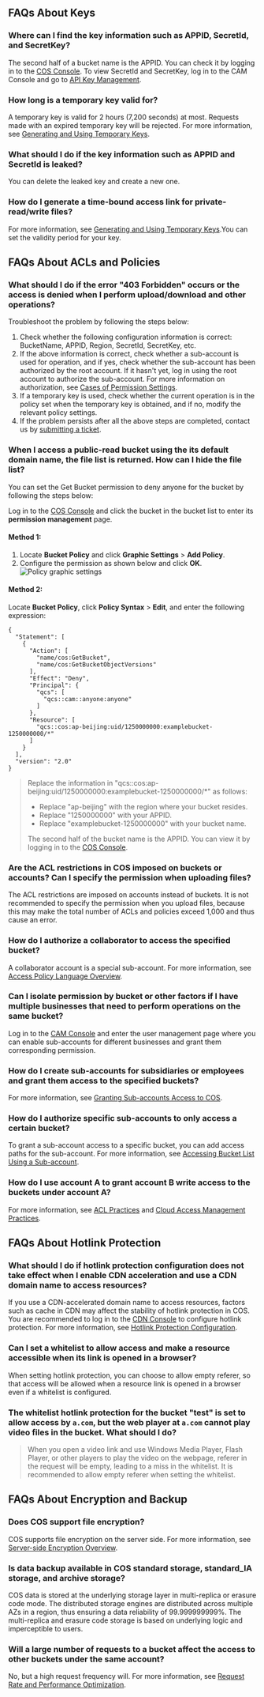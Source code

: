 ## FAQs About Keys

### Where can I find the key information such as APPID, SecretId, and SecretKey?

The second half of a bucket name is the APPID. You can check it by logging in to the [COS Console](https://console.cloud.tencent.com/cos5/bucket). To view SecretId and SecretKey, log in to the CAM Console and go to [API Key Management](https://console.cloud.tencent.com/cam/capi).

### How long is a temporary key valid for?

A temporary key is valid for 2 hours (7,200 seconds) at most. Requests made with an expired temporary key will be rejected. For more information, see [Generating and Using Temporary Keys](https://intl.cloud.tencent.com/document/product/436/14048).

### What should I do if the key information such as APPID and SecretId is leaked?

You can delete the leaked key and create a new one.

### How do I generate a time-bound access link for private-read/write files?

For more information, see [Generating and Using Temporary Keys](https://intl.cloud.tencent.com/document/product/436/14048).You can set the validity period for your key.

## FAQs About ACLs and Policies

### What should I do if the error "403 Forbidden" occurs or the access is denied when I perform upload/download and other operations?

Troubleshoot the problem by following the steps below:

1. Check whether the following configuration information is correct:
   BucketName, APPID, Region, SecretId, SecretKey, etc.
2. If the above information is correct, check whether a sub-account is used for operation, and if yes, check whether the sub-account has been authorized by the root account. If it hasn't yet, log in using the root account to authorize the sub-account.
   For more information on authorization, see [Cases of Permission Settings](https://intl.cloud.tencent.com/document/product/436/12514).
3. If a temporary key is used, check whether the current operation is in the policy set when the temporary key is obtained, and if no, modify the relevant policy settings.
4. If the problem persists after all the above steps are completed, contact us by [submitting a ticket](https://console.cloud.tencent.com/workorder/category?level1_id=83&level2_id=84&source=0&data_title=%E5%AF%B9%E8%B1%A1%E5%AD%98%E5%82%A8%20COS&step=1).

### When I access a public-read bucket using the its default domain name, the file list is returned. How can I hide the file list?

You can set the Get Bucket permission to deny anyone for the bucket by following the steps below:

Log in to the [COS Console](https://console.cloud.tencent.com/cos5) and click the bucket in the bucket list to enter its **permission management** page.

#### Method 1:

1. Locate **Bucket Policy** and click **Graphic Settings** > **Add Policy**.
2. Configure the permission as shown below and click **OK**.
   ![Policy graphic settings](https://main.qcloudimg.com/raw/6c9262116cb78654ea5c25d9ba483595.png)

#### Method 2:

Locate **Bucket Policy**, click **Policy Syntax** > **Edit**, and enter the following expression:
```
{
  "Statement": [
    {
      "Action": [
        "name/cos:GetBucket",
        "name/cos:GetBucketObjectVersions"
      ],
      "Effect": "Deny",
      "Principal": {
        "qcs": [
          "qcs::cam::anyone:anyone"
        ]
      },
      "Resource": [
        "qcs::cos:ap-beijing:uid/1250000000:examplebucket-1250000000/*"
      ]
    }
  ],
  "version": "2.0"
}
```

>Replace the information in "qcs::cos:ap-beijing:uid/1250000000:examplebucket-1250000000/*" as follows:
> - Replace "ap-beijing" with the region where your bucket resides.
> - Replace "1250000000" with your APPID.
> - Replace "examplebucket-1250000000" with your bucket name.
>
> The second half of the bucket name is the APPID. You can view it by logging in to the [COS Console](https://console.cloud.tencent.com/cos5/bucket).

### Are the ACL restrictions in COS imposed on buckets or accounts? Can I specify the permission when uploading files?

The ACL restrictions are imposed on accounts instead of buckets. It is not recommended to specify the permission when you upload files, because this may make the total number of ACLs and policies exceed 1,000 and thus cause an error.

### How do I authorize a collaborator to access the specified bucket?

A collaborator account is a special sub-account. For more information, see [Access Policy Language Overview](https://intl.cloud.tencent.com/document/product/436/18023).

### Can I isolate permission by bucket or other factors if I have multiple businesses that need to perform operations on the same bucket?

Log in to the [CAM Console](https://console.cloud.tencent.com/cam/overview) and enter the user management page where you can enable sub-accounts for different businesses and grant them corresponding permission.


### How do I create sub-accounts for subsidiaries or employees and grant them access to the specified buckets?

For more information, see [Granting Sub-accounts Access to COS](https://intl.cloud.tencent.com/document/product/436/11714).

### How do I authorize specific sub-accounts to only access a certain bucket?

To grant a sub-account access to a specific bucket, you can add access paths for the sub-account. For more information, see [Accessing Bucket List Using a Sub-account](https://intl.cloud.tencent.com/document/product/436/17061).

### How do I use account A to grant account B write access to the buckets under account A?

For more information, see [ACL Practices](https://intl.cloud.tencent.com/document/product/436/12470) and [Cloud Access Management Practices](https://intl.cloud.tencent.com/document/product/436/12469).

## FAQs About Hotlink Protection

### What should I do if hotlink protection configuration does not take effect when I enable CDN acceleration and use a CDN domain name to access resources?

If you use a CDN-accelerated domain name to access resources, factors such as cache in CDN may affect the stability of hotlink protection in COS. You are recommended to log in to the [CDN Console](https://console.cloud.tencent.com/cdn) to configure hotlink protection. For more information, see [Hotlink Protection Configuration](https://intl.cloud.tencent.com/document/product/228/6292).

### Can I set a whitelist to allow access and make a resource accessible when its link is opened in a browser?

When setting hotlink protection, you can choose to allow empty referer, so that access will be allowed when a resource link is opened in a browser even if a whitelist is configured.

### The whitelist hotlink protection for the bucket "test" is set to allow access by `a.com`, but the web player at `a.com` cannot play video files in the bucket. What should I do?

> When you open a video link and use Windows Media Player, Flash Player, or other players to play the video on the webpage, referer in the request will be empty, leading to a miss in the whitelist. It is recommended to allow empty referer when setting the whitelist.

## FAQs About Encryption and Backup

### Does COS support file encryption?

COS supports file encryption on the server side. For more information, see [Server-side Encryption Overview](https://intl.cloud.tencent.com/document/product/436/18145).

### Is data backup available in COS standard storage, standard_IA storage, and archive storage?

COS data is stored at the underlying storage layer in multi-replica or erasure code mode. The distributed storage engines are distributed across multiple AZs in a region, thus ensuring a data reliability of 99.999999999%. The multi-replica and erasure code storage is based on underlying logic and imperceptible to users.

### Will a large number of requests to a bucket affect the access to other buckets under the same account?

No, but a high request frequency will. For more information, see [Request Rate and Performance Optimization](https://intl.cloud.tencent.com/document/product/436/13653).
